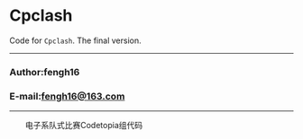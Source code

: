 # Cpclash

Code for `Cpclash`. The final version.

****
### Author:fengh16
### E-mail:fengh16@163.com
****

　　电子系队式比赛Codetopia组代码
